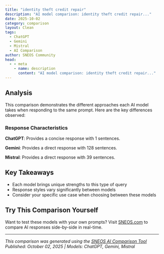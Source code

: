 ```yaml
---
title: "identity theft credit repair"
description: "AI model comparison: identity theft credit repair..."
date: 2025-10-02
category: comparison
layout: Clean
tags:
  - ChatGPT
  - Gemini
  - Mistral
  - AI Comparison
author: SNEOS Community
head:
  - - meta
    - name: description
      content: "AI model comparison: identity theft credit repair..."
---
```


<ChatComparison
  title="identity theft credit repair"
  prompt="identity theft credit repair"
  :responses='{
    "ChatGPT": "Error calling OpenAI API.",
    "Gemini": "Okay, let\u0027s break down identity theft credit repair. It\u0027s a specific process, and it\u0027s important to understand the steps involved and your rights.\n\n**Understanding the Problem: Identity Theft and Your Credit**\n\nIdentity theft happens when someone steals your personal information (like your Social Security number, credit card numbers, or bank account details) and uses it to commit fraud. This fraud can significantly damage your credit report and score.  The thief might:\n\n*   **Open new credit accounts in your name:** Credit cards, loans, store accounts.\n*   **Make unauthorized purchases on your existing accounts:** Running up balances.\n*   **File fraudulent tax returns:** Claiming refunds in your name.\n*   **Get medical treatment:** Leaving you with the bills.\n*   **Commit crimes:** Using your identity when arrested.\n\nThe result?  Inaccurate and negative information on your credit report, leading to:\n\n*   **Lower credit score:** Making it harder to get loans, rent an apartment, or even get a job.\n*   **Higher interest rates:** Paying more when you do get credit.\n*   **Debt collection calls:** Being harassed for debts you didn\u0027t create.\n*   **Denials for services:** Being turned down for insurance, utilities, etc.\n\n**The Credit Repair Process: Steps to Take**\n\nHere\u0027s a comprehensive guide to repairing your credit after identity theft:\n\n1.  **File an Identity Theft Report:**  This is the MOST IMPORTANT first step.  It\u0027s your official record of the theft and is crucial for disputing fraudulent information.\n    *   **File a report with the Federal Trade Commission (FTC):** Go to IdentityTheft.gov.  They will guide you through the process and provide you with an Identity Theft Report and an Identity Theft Affidavit. Complete the affidavit thoroughly and accurately.\n    *   **File a police report:**  Take your FTC Identity Theft Report and Affidavit to your local police department and file a report.  This is especially important if you know the identity thief or have information about the crime.\n\n2.  **Contact the Credit Bureaus:**  Immediately notify the three major credit bureaus:\n    *   **Equifax:** [https://www.equifax.com/](https://www.equifax.com/)\n    *   **Experian:** [https://www.experian.com/](https://www.experian.com/)\n    *   **TransUnion:** [https://www.transunion.com/](https://www.transunion.com/)\n\n    *   **Place a fraud alert:**  A fraud alert makes it harder for identity thieves to open new accounts in your name. There are three types:\n        *   **Initial Fraud Alert (1 year):**  Requires creditors to verify your identity before issuing credit.  You only need to contact one bureau; they will notify the other two.\n        *   **Extended Fraud Alert (7 years):** Requires more proof of identity theft (usually the Identity Theft Report). Creditors must take extra steps to verify your identity.  It also entitles you to two free credit reports from each bureau within a 12-month period.\n        *   **Active Duty Military Alert (1 year, renewable):** For active duty military personnel. Similar to an initial fraud alert.\n    *   **Consider a credit freeze (security freeze):**  This is the strongest protection. It prevents anyone (including you) from accessing your credit report without your permission. You\u0027ll need to \u0022thaw\u0022 your credit file temporarily if you want to apply for new credit.  You must place a freeze with each bureau individually. Credit freezes are free.\n\n3.  **Dispute Fraudulent Information:**\n\n    *   **Gather documentation:**  Collect copies of your Identity Theft Report, Identity Theft Affidavit, police report (if you have one), any documentation of fraudulent activity (e.g., bills, account statements), and a copy of your driver\u0027s license or other government-issued ID.\n    *   **File disputes with each credit bureau:**  Write a separate dispute letter to each credit bureau for *every* inaccurate item on your credit report.  Include:\n        *   Your name, address, and Social Security number.\n        *   A clear explanation of why the information is inaccurate and fraudulent (because it\u0027s the result of identity theft).\n        *   The account number and name of the creditor associated with the fraudulent information.\n        *   A copy of your Identity Theft Report and Affidavit.\n        *   Copies of any other supporting documentation.\n        *   A request that the information be investigated and removed from your credit report.\n    *   **Send your disputes by certified mail with return receipt requested:**  This provides proof that the credit bureaus received your dispute.\n    *   **Keep copies of everything you send.**\n\n4.  **Contact Creditors and Businesses:**\n\n    *   **Notify the companies where fraudulent accounts were opened:**  Explain that you are a victim of identity theft and that the accounts are not yours. Provide them with a copy of your Identity Theft Report and Affidavit.\n    *   **Request that they close the fraudulent accounts and remove them from your credit report.**\n    *   **Ask them to provide you with documentation of the fraudulent activity.**\n\n5.  **Review Your Credit Reports Regularly:**\n\n    *   **Check your credit reports frequently (at least every few months) for any new suspicious activity.**  You can get free credit reports weekly from AnnualCreditReport.com.\n    *   **Continue to monitor your credit even after you\u0027ve corrected the initial damage.**  Identity thieves may try to use your information again in the future.\n\n6.  **Consider a Credit Monitoring Service:**\n\n    *   **Credit monitoring services can alert you to changes in your credit report, such as new accounts opened in your name or changes to your credit score.**  While these services are not a substitute for actively monitoring your credit yourself, they can provide an extra layer of protection. Many offer identity theft insurance as well.\n    *   **Be cautious about free credit monitoring offers,** especially if they require you to provide a credit card number.  Make sure the company is reputable.\n\n7.  **Change Your Passwords and PINs:**\n\n    *   **Change the passwords and PINs for all of your online accounts, including your bank accounts, credit card accounts, email accounts, and social media accounts.**\n    *   **Use strong, unique passwords for each account.**\n    *   **Enable two-factor authentication whenever possible.**\n\n8.  **Consider a Security Freeze on Your ChexSystems Report:**\n\n    *   **ChexSystems is a consumer reporting agency that tracks bounced checks and other banking-related issues.**  Identity thieves may use your information to open fraudulent bank accounts.\n    *   **You can place a security freeze on your ChexSystems report to prevent anyone from opening a new bank account in your name without your permission.**\n\n9.  **Keep Detailed Records:**\n\n    *   **Maintain a file with copies of all correspondence, documents, and phone call logs related to your identity theft case.**  This will be helpful if you need to file a lawsuit or report the crime to law enforcement.\n\n**Important Legal Rights and Protections:**\n\n*   **Fair Credit Reporting Act (FCRA):**  This federal law gives you the right to dispute inaccurate information on your credit report. Credit bureaus have 30 days (sometimes 45) to investigate your dispute. If they can\u0027t verify the information, they must remove it.\n*   **Fair Credit Billing Act (FCBA):**  This law protects you from liability for unauthorized charges on your credit card.\n*   **Fair Debt Collection Practices Act (FDCPA):**  This law protects you from abusive debt collection practices.\n*   **Identity Theft and Assumption Deterrence Act:**  This law makes identity theft a federal crime.\n*   **You have the right to a free copy of your credit report from each of the three major credit bureaus every 12 months.** You can access them at AnnualCreditReport.com.\n*   **You have the right to place a security freeze on your credit reports for free.**\n\n**Credit Repair Companies:  Proceed with Caution**\n\n*   **Legitimate credit repair is something you can do yourself.**  You don\u0027t need to pay a company to do it for you.\n*   **Credit repair companies often make promises they can\u0027t keep.**  They cannot legally remove accurate information from your credit report.\n*   **The Credit Repair Organizations Act (CROA) protects consumers from deceptive and unfair practices by credit repair companies.**  This law requires credit repair companies to provide you with a written contract that explains your rights and the services they will provide. It also prohibits them from charging you upfront fees.\n*   **Be wary of companies that:**\n    *   Guarantee to improve your credit score.\n    *   Ask you to pay upfront fees.\n    *   Tell you to create a \u0022new\u0022 credit identity by obtaining an Employer Identification Number (EIN). This is illegal.\n    *   Advise you to dispute accurate information on your credit report.\n\n**When to Seek Professional Help:**\n\n*   **If you\u0027re overwhelmed by the process:** A non-profit credit counseling agency (NFCC or AFCPE member) can provide guidance.\n*   **If you\u0027ve been sued:**  Consult with an attorney specializing in consumer law.\n*   **If you have complex identity theft issues:**  An attorney can help you navigate the legal complexities.\n\n**Key Takeaways:**\n\n*   **Act quickly!** The sooner you take action, the less damage the identity thief can do.\n*   **Document everything!** Keep records of all your communication and actions.\n*   **Be persistent!** It can take time and effort to repair your credit after identity theft.\n*   **Don\u0027t give up!** You have rights and resources to help you recover.\n*   **Stay vigilant!** Continue to monitor your credit and protect your personal information to prevent future identity theft.\n\nThis information is for general guidance and should not be considered legal advice. If you have specific legal questions, consult with an attorney.  Good luck!\n",
    "Mistral": "Identity theft can significantly impact your credit, and repairing the damage involves several steps. Here\u2019s a comprehensive guide to help you through the process:\n\n### 1. **Immediate Actions**\n   - **Contact Credit Bureaus:** Place a fraud alert on your credit reports with the three major credit bureaus: Equifax, Experian, and TransUnion. This will make it harder for someone to open new accounts in your name.\n   - **Freeze Your Credit:** Consider placing a credit freeze, which prevents new credit accounts from being opened in your name.\n   - **File a Police Report:** Report the identity theft to your local police department and get a copy of the police report.\n   - **Report to the FTC:** File a complaint with the Federal Trade Commission (FTC) at IdentityTheft.gov. This will generate an Identity Theft Report and a recovery plan.\n\n### 2. **Review Your Credit Reports**\n   - **Obtain Copies:** Get copies of your credit reports from Equifax, Experian, and TransUnion. You can get one free report from each bureau annually at AnnualCreditReport.com.\n   - **Identify Fraudulent Activity:** Look for any accounts, inquiries, or transactions that you do not recognize.\n\n### 3. **Dispute Fraudulent Information**\n   - **Contact Creditors:** Reach out to the companies where fraudulent accounts were opened. Explain the situation and request that the accounts be closed and any charges be removed.\n   - **File Disputes:** File disputes with the credit bureaus for any fraudulent information on your credit reports. You can do this online, by mail, or by phone.\n   - **Document Everything:** Keep detailed records of all communications, including dates, names of people you spoke with, and any documentation you receive.\n\n### 4. **Monitor Your Credit**\n   - **Regular Checks:** Continue to monitor your credit reports regularly to ensure no new fraudulent activity occurs.\n   - **Credit Monitoring Services:** Consider signing up for a credit monitoring service that will alert you to any changes in your credit report.\n\n### 5. **Rebuild Your Credit**\n   - **Pay Bills on Time:** Ensure all your legitimate accounts are paid on time to maintain a positive payment history.\n   - **Keep Credit Utilization Low:** Try to keep your credit utilization (the amount of credit you use compared to your credit limit) below 30%.\n   - **Avoid New Credit Applications:** Until your credit is repaired, avoid applying for new credit unless absolutely necessary.\n\n### 6. **Seek Professional Help**\n   - **Credit Repair Services:** Consider hiring a reputable credit repair service if you feel overwhelmed by the process.\n   - **Legal Assistance:** If the situation is complex, you may want to consult with an attorney who specializes in identity theft and credit repair.\n\n### 7. **Prevent Future Identity Theft**\n   - **Secure Personal Information:** Keep your personal information secure, including passwords, Social Security number, and financial documents.\n   - **Use Strong Passwords:** Use strong, unique passwords for all your accounts and consider using a password manager.\n   - **Be Cautious Online:** Be wary of phishing scams and avoid clicking on suspicious links or downloading unknown attachments.\n\n### 8. **Follow-Up**\n   - **Check Progress:** Regularly check the status of your disputes and follow up with creditors and credit bureaus to ensure the fraudulent information has been removed.\n   - **Update Records:** Keep your Identity Theft Report and police report updated and readily available for future reference.\n\n### Resources\n   - **FTC Identity Theft Website:** IdentityTheft.gov\n   - **Credit Bureaus:**\n     - Equifax: 1-800-525-6285\n     - Experian: 1-888-397-3742\n     - TransUnion: 1-800-680-7289\n\nBy following these steps, you can effectively repair your credit after identity theft and protect yourself from future incidents."
  }'
  published-date="12:06"
/>

## Analysis

This comparison demonstrates the different approaches each AI model takes when responding to the same prompt. Here are the key differences observed:

### Response Characteristics

**ChatGPT**: Provides a concise response with 1 sentences. 

**Gemini**: Provides a direct response with 128 sentences. 

**Mistral**: Provides a direct response with 39 sentences. 

## Key Takeaways

- Each model brings unique strengths to this type of query
- Response styles vary significantly between models
- Consider your specific use case when choosing between these models

## Try This Comparison Yourself

Want to test these models with your own prompts? Visit [SNEOS.com](https://sneos.com) to compare AI responses side-by-side in real-time.

---

*This comparison was generated using the [SNEOS AI Comparison Tool](https://sneos.com)*
*Published: October 02, 2025 | Models: ChatGPT, Gemini, Mistral*
